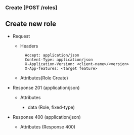 ### Create [POST /roles]

## **Create new role**

+ Request
    + Headers

            Accept: application/json
            Content-Type: application/json
            X-Application-Version: <client-name>/<version>
            X-App-features: <target feature>
          
    + Attributes(Role Create)

+ Response 201 (application/json)

    + Attributes
        
        + data (Role, fixed-type)
    
+ Response 400 (application/json)
              
    + Attributes (Response 400)

<!-- include(../error_responses.md) -->
